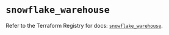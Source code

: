 # `snowflake_warehouse`

Refer to the Terraform Registry for docs: [`snowflake_warehouse`](https://registry.terraform.io/providers/snowflake-labs/snowflake/0.99.0/docs/resources/warehouse).
